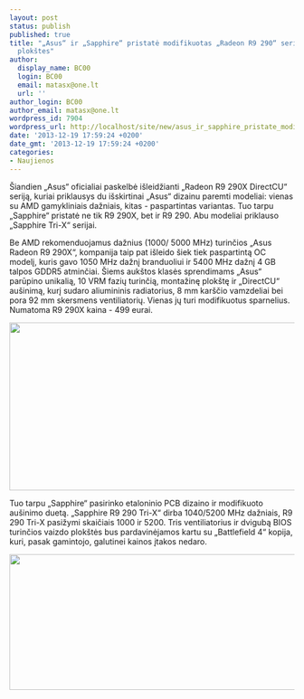 ```yaml
---
layout: post
status: publish
published: true
title: "„Asus“ ir „Sapphire“ pristatė modifikuotas „Radeon R9 290“ serijos vaizdo
  plokštes"
author:
  display_name: BC00
  login: BC00
  email: matasx@one.lt
  url: ''
author_login: BC00
author_email: matasx@one.lt
wordpress_id: 7904
wordpress_url: http://localhost/site/new/asus_ir_sapphire_pristate_modifikuotas_radeon_r9_290_serijos_vaizdo_plokstes/
date: '2013-12-19 17:59:24 +0200'
date_gmt: '2013-12-19 17:59:24 +0200'
categories:
- Naujienos
---
```

<p>
	&Scaron;iandien &bdquo;Asus&ldquo; oficialiai paskelbė i&scaron;leidžianti &bdquo;Radeon R9 290X DirectCU&ldquo; seriją, kuriai priklausys du i&scaron;skirtinai &bdquo;Asus&ldquo; dizainu paremti modeliai: vienas su AMD gamykliniais dažniais, kitas - paspartintas variantas. Tuo tarpu &bdquo;Sapphire&ldquo; pristatė ne tik R9 290X, bet ir R9 290. Abu modeliai priklauso &bdquo;Sapphire Tri-X&ldquo; serijai.</p>
<p>
	Be AMD rekomenduojamus dažnius (1000/ 5000 MHz) turinčios &bdquo;Asus Radeon R9 290X&ldquo;, kompanija taip pat i&scaron;leido &scaron;iek tiek paspartintą OC modelį, kuris gavo 1050 MHz dažnį branduoliui ir 5400 MHz dažnį 4 GB talpos GDDR5 atminčiai. &Scaron;iems auk&scaron;tos klasės sprendimams &bdquo;Asus&ldquo; parūpino unikalią, 10 VRM fazių turinčią, montažinę plok&scaron;tę ir &bdquo;DirectCU&ldquo; au&scaron;inimą, kurį sudaro aliumininis radiatorius, 8 mm kar&scaron;čio vamzdeliai bei pora 92 mm skersmens ventiliatorių. Vienas jų turi modifikuotus sparnelius. Numatoma R9 290X kaina - 499 eurai.</p>
<p>
	<img alt="" src="http://technews.lt/userfiles/AsusR9290DirectCU.jpg" style="width: 520px; height: 297px;" /></p>
<p>
	Tuo tarpu &bdquo;Sapphire&ldquo; pasirinko etaloninio PCB dizaino ir modifikuoto au&scaron;inimo duetą. &bdquo;Sapphire R9 290 Tri-X&ldquo; dirba 1040/5200 MHz dažniais, R9 290 Tri-X pasižymi skaičiais 1000 ir 5200. Tris ventiliatorius ir dvigubą BIOS turinčios vaizdo plok&scaron;tės bus pardavinėjamos kartu su &bdquo;Battlefield 4&ldquo; kopija, kuri, pasak gamintojo, galutinei kainos įtakos nedaro.</p>
<p>
	<img alt="" src="http://technews.lt/userfiles/Sapphire_R9_290X_Tri-X_02.jpg" style="width: 520px; height: 240px;" /></p>
